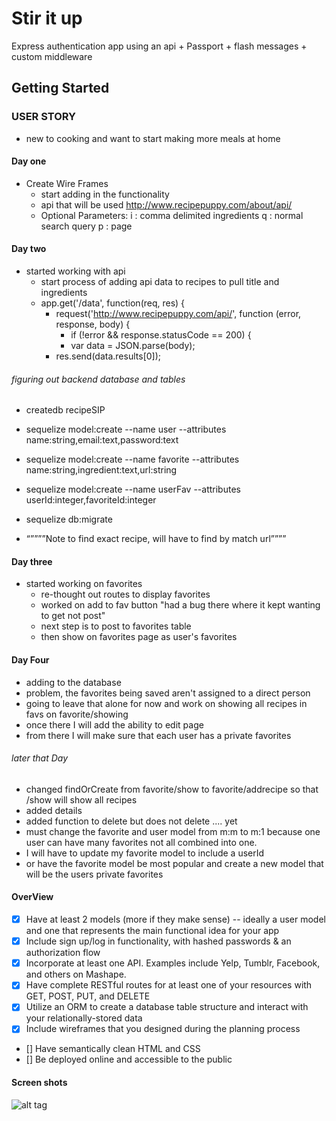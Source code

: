 # Stir it up

Express authentication app using an api + Passport + flash messages + custom middleware

## Getting Started

### USER STORY
  * new to cooking and want to start making more meals at home


#### Day one

* Create Wire Frames
  * start adding in the functionality
  * api that will be used http://www.recipepuppy.com/about/api/
  * Optional Parameters:
      i : comma delimited ingredients
      q : normal search query
      p : page

#### Day two

* started working with api
  * start process of adding api data to recipes to pull title and ingredients
  * app.get('/data', function(req, res) {
    * request('http://www.recipepuppy.com/api/', function  (error, response, body) {
      * if (!error && response.statusCode == 200) {
      *  var data = JSON.parse(body);
    *   res.send(data.results[0]);

###### figuring out backend database and tables
* createdb recipeSIP

* sequelize model:create --name user --attributes name:string,email:text,password:text

* sequelize model:create --name favorite --attributes name:string,ingredient:text,url:string

* sequelize model:create --name userFav --attributes userId:integer,favoriteId:integer


* sequelize db:migrate

* “””””Note to find exact recipe, will have to find by match url””””

#### Day three

* started working on favorites
  * re-thought out routes to display favorites
  * worked on add to fav button "had a bug there where it kept wanting to get not post"
  * next step is to post to favorites table
  * then show on favorites page as user's favorites

#### Day Four

  * adding to the database
  * problem, the favorites being saved aren't assigned to a direct person
  * going to leave that alone for now and work on showing all recipes in favs on favorite/showing
  * once there I will add the ability to edit page
  * from there I will make sure that each user has a private favorites

###### later that Day

  * changed findOrCreate from favorite/show to favorite/addrecipe so that /show will show all recipes
  * added details
  * added function to delete but does not delete .... yet
  * must change the favorite and user model from m:m to m:1 because one user can have many favorites not all combined into one.
  * I will have to update my favorite model to include a userId
  * or have the favorite model be most popular and create a new model that will be the users private favorites

#### OverView
  * [x] Have at least 2 models (more if they make sense) -- ideally a user model and one that represents the   main functional idea for your app
  * [x] Include sign up/log in functionality, with hashed passwords & an authorization flow
  * [x] Incorporate at least one API. Examples include Yelp, Tumblr, Facebook, and others on Mashape.
  * [x] Have complete RESTful routes for at least one of your resources with GET, POST, PUT, and DELETE
  * [x] Utilize an ORM to create a database table structure and interact with your relationally-stored data
  * [x] Include wireframes that you designed during the planning process
  * [] Have semantically clean HTML and CSS
  * [] Be deployed online and accessible to the public

#### Screen shots

![alt tag](http://url/to/homePage.png)
